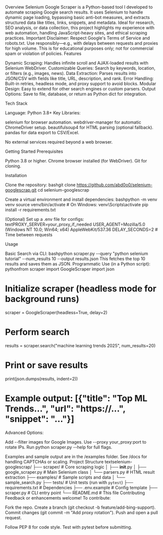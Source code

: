 Overview
Selenium Google Scraper is a Python-based tool I developed to automate scraping Google search results. It uses Selenium to handle dynamic page loading, bypassing basic anti-bot measures, and extracts structured data like titles, links, snippets, and metadata. Ideal for research, SEO analysis, or data collection, this project highlights my experience with web automation, handling JavaScript-heavy sites, and ethical scraping practices.
Important Disclaimer: Respect Google's Terms of Service and robots.txt. Use responsibly—e.g., with delays between requests and proxies for high volume. This is for educational purposes only; not for commercial spam or violation of policies.
Features

Dynamic Scraping: Handles infinite scroll and AJAX-loaded results with Selenium WebDriver.
Customizable Queries: Search by keywords, location, or filters (e.g., images, news).
Data Extraction: Parses results into JSON/CSV with fields like title, URL, description, and rank.
Error Handling: Built-in retries, headless mode, and proxy support to avoid blocks.
Modular Design: Easy to extend for other search engines or custom parsers.
Output Options: Save to file, database, or return as Python dict for integration.

Tech Stack

Language: Python 3.8+
Key Libraries:

selenium for browser automation.
webdriver-manager for automatic ChromeDriver setup.
beautifulsoup4 for HTML parsing (optional fallback).
pandas for data export to CSV/Excel.


No external services required beyond a web browser.

Getting Started
Prerequisites

Python 3.8 or higher.
Chrome browser installed (for WebDriver).
Git for cloning.

Installation

Clone the repository:
bashgit clone https://github.com/abd0o0/selenium-googlescrap.git
cd selenium-googlescrap

Create a virtual environment and install dependencies:
bashpython -m venv venv
source venv/bin/activate  # On Windows: venv\Scripts\activate
pip install -r requirements.txt

(Optional) Set up a .env file for configs:
textPROXY_SERVER=your_proxy_if_needed
USER_AGENT=Mozilla/5.0 (Windows NT 10.0; Win64; x64) AppleWebKit/537.36
DELAY_SECONDS=2  # Time between requests


Usage

Basic Search via CLI:
bashpython scraper.py --query "python selenium tutorial" --num_results 10 --output results.json
This fetches the top 10 results and saves them as JSON.
Programmatic Use (in a Python script):
pythonfrom scraper import GoogleScraper
import json

# Initialize scraper (headless mode for background runs)
scraper = GoogleScraper(headless=True, delay=2)

# Perform search
results = scraper.search("machine learning trends 2025", num_results=20)

# Print or save results
print(json.dumps(results, indent=2))
# Example output: [{"title": "Top ML Trends...", "url": "https://...", "snippet": "..."}]

Advanced Options:

Add --filter images for Google Images.
Use --proxy your_proxy:port to rotate IPs.
Run python scraper.py --help for full flags.



Examples and sample output are in the /examples folder. See /docs for handling CAPTCHAs or scaling.
Project Structure
textselenium-googlescrap/
├── scraper/           # Core scraping logic
│   ├── __init__.py
│   ├── google_scraper.py  # Main Selenium class
│   └── parsers.py     # HTML result extraction
├── examples/          # Sample scripts and data
│   └── sample_search.py
├── tests/             # Unit tests (run with `pytest`)
├── requirements.txt   # Dependencies
├── .env.example       # Config template
├── scraper.py         # CLI entry point
└── README.md          # This file
Contributing
Feedback or enhancements welcome! To contribute:

Fork the repo.
Create a branch (git checkout -b feature/add-bing-support).
Commit changes (git commit -m "Add proxy rotation").
Push and open a pull request.

Follow PEP 8 for code style. Test with pytest before submitting.

